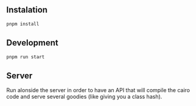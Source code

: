 ## Instalation

```bash
pnpm install
```
  
## Development

```bash 
pnpm run start
``` 
 
## Server

Run alonside the server in order to have an API that will compile the cairo code and serve several goodies (like giving you a class hash).
